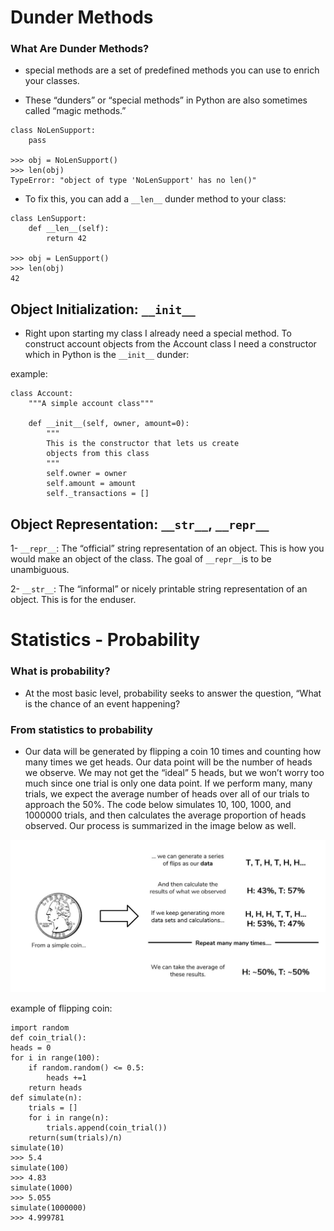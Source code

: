 # Dunder Methods

### What Are Dunder Methods?
-  special methods are a set of predefined methods you can use to enrich your classes. 

- These “dunders” or “special methods” in Python are also sometimes called “magic methods.”

```
class NoLenSupport:
    pass

>>> obj = NoLenSupport()
>>> len(obj)
TypeError: "object of type 'NoLenSupport' has no len()"
```

- To fix this, you can add a `__len__` dunder method to your class:

```
class LenSupport:
    def __len__(self):
        return 42

>>> obj = LenSupport()
>>> len(obj)
42
```

## Object Initialization: `__init__`

- Right upon starting my class I already need a special method. To construct account objects from the Account class I need a constructor which in Python is the `__init__` dunder:

example:
```
class Account:
    """A simple account class"""

    def __init__(self, owner, amount=0):
        """
        This is the constructor that lets us create
        objects from this class
        """
        self.owner = owner
        self.amount = amount
        self._transactions = []
```

## Object Representation: `__str__`, `__repr__`

1- `__repr__`: The “official” string representation of an object. This is how you would make an object of the class. The goal of `__repr__`is to be unambiguous.

2- `__str__`: The “informal” or nicely printable string representation of an object. This is for the enduser.

# Statistics - Probability

### What is probability?

- At the most basic level, probability seeks to answer the question, “What is the chance of an event happening?

###  From statistics to probability

- Our data will be generated by flipping a coin 10 times and counting how many times we get heads. Our data point will be the number of heads we observe. We may not get the “ideal” 5 heads, but we won’t worry too much since one trial is only one data point. If we perform many, many trials, we expect the average number of heads over all of our trials to approach the 50%. The code below simulates 10, 100, 1000, and 1000000 trials, and then calculates the average proportion of heads observed. Our process is summarized in the image below as well.

![sta_prob](./images/sta_prob.jpg)

example of flipping coin:

```
import random
def coin_trial():
heads = 0
for i in range(100):
    if random.random() <= 0.5:
        heads +=1
    return heads
def simulate(n):
    trials = []
    for i in range(n):
        trials.append(coin_trial())
    return(sum(trials)/n)
simulate(10)
>>> 5.4
simulate(100)
>>> 4.83
simulate(1000)
>>> 5.055
simulate(1000000)
>>> 4.999781
```

